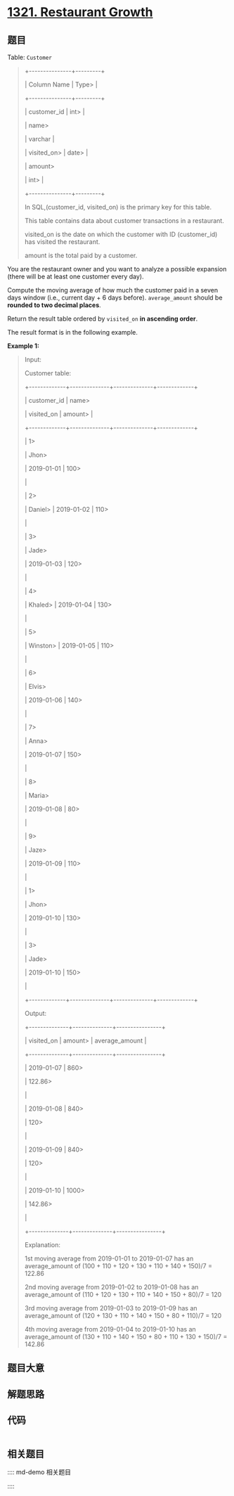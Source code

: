 # [1321. Restaurant Growth](https://leetcode.com/problems/restaurant-growth)

## 题目

Table: `Customer`

> 
> 
> 
> 
> 
> +---------------+---------+
> 
> | Column Name   | Type> 
> |
> 
> +---------------+---------+
> 
> | customer_id   | int> 
>  |
> 
> | name> 
> > 
>   | varchar |
> 
> | visited_on> 
> | date> 
> |
> 
> | amount> 
> > 
> | int> 
>  |
> 
> +---------------+---------+
> 
> In SQL,(customer_id, visited_on) is the primary key for this table.
> 
> This table contains data about customer transactions in a restaurant.
> 
> visited_on is the date on which the customer with ID (customer_id) has visited the restaurant.
> 
> amount is the total paid by a customer.
> 
> 



You are the restaurant owner and you want to analyze a possible expansion
(there will be at least one customer every day).

Compute the moving average of how much the customer paid in a seven days
window (i.e., current day + 6 days before). `average_amount` should be
**rounded to two decimal places**.

Return the result table ordered by `visited_on` **in ascending order**.

The result format is in the following example.



**Example 1:**

> Input: 
> 
> Customer table:
> 
> +-------------+--------------+--------------+-------------+
> 
> | customer_id | name> 
> > 
>  | visited_on   | amount> 
>   |
> 
> +-------------+--------------+--------------+-------------+
> 
> | 1> 
> > 
>    | Jhon> 
> > 
>  | 2019-01-01   | 100> 
> > 
>  |
> 
> | 2> 
> > 
>    | Daniel> 
>    | 2019-01-02   | 110> 
> > 
>  |
> 
> | 3> 
> > 
>    | Jade> 
> > 
>  | 2019-01-03   | 120> 
> > 
>  |
> 
> | 4> 
> > 
>    | Khaled> 
>    | 2019-01-04   | 130> 
> > 
>  |
> 
> | 5> 
> > 
>    | Winston> 
>   | 2019-01-05   | 110> 
> > 
>  | 
> 
> | 6> 
> > 
>    | Elvis> 
> > 
> | 2019-01-06   | 140> 
> > 
>  | 
> 
> | 7> 
> > 
>    | Anna> 
> > 
>  | 2019-01-07   | 150> 
> > 
>  |
> 
> | 8> 
> > 
>    | Maria> 
> > 
> | 2019-01-08   | 80> 
> > 
>   |
> 
> | 9> 
> > 
>    | Jaze> 
> > 
>  | 2019-01-09   | 110> 
> > 
>  | 
> 
> | 1> 
> > 
>    | Jhon> 
> > 
>  | 2019-01-10   | 130> 
> > 
>  | 
> 
> | 3> 
> > 
>    | Jade> 
> > 
>  | 2019-01-10   | 150> 
> > 
>  | 
> 
> +-------------+--------------+--------------+-------------+
> 
> Output: 
> 
> +--------------+--------------+----------------+
> 
> | visited_on   | amount> 
>    | average_amount |
> 
> +--------------+--------------+----------------+
> 
> | 2019-01-07   | 860> 
> > 
>   | 122.86> 
> > 
>  |
> 
> | 2019-01-08   | 840> 
> > 
>   | 120> 
> > 
> > 
> |
> 
> | 2019-01-09   | 840> 
> > 
>   | 120> 
> > 
> > 
> |
> 
> | 2019-01-10   | 1000> 
> > 
>  | 142.86> 
> > 
>  |
> 
> +--------------+--------------+----------------+
> 
> Explanation: 
> 
> 1st moving average from 2019-01-01 to 2019-01-07 has an average_amount of (100 + 110 + 120 + 130 + 110 + 140 + 150)/7 = 122.86
> 
> 2nd moving average from 2019-01-02 to 2019-01-08 has an average_amount of (110 + 120 + 130 + 110 + 140 + 150 + 80)/7 = 120
> 
> 3rd moving average from 2019-01-03 to 2019-01-09 has an average_amount of (120 + 130 + 110 + 140 + 150 + 80 + 110)/7 = 120
> 
> 4th moving average from 2019-01-04 to 2019-01-10 has an average_amount of (130 + 110 + 140 + 150 + 80 + 110 + 130 + 150)/7 = 142.86
> 
> 


## 题目大意

## 解题思路

## 代码

```javascript

```

## 相关题目

:::: md-demo 相关题目

::::
